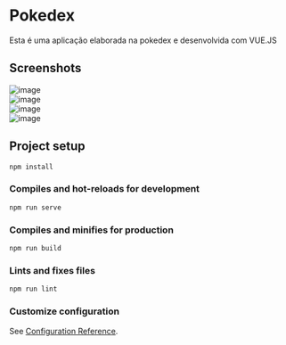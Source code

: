 # Pokedex
Esta é uma aplicação elaborada na pokedex e desenvolvida com VUE.JS

## Screenshots
![image](https://github.com/gfonsecadev/pokedex_vue.js/assets/90278833/383bb062-a35e-4fd6-ae94-79b2e52374c4)  
![image](https://github.com/gfonsecadev/pokedex_vue.js/assets/90278833/2a845fd4-9a1b-4dc7-896b-c9ee0d93b878)  
![image](https://github.com/gfonsecadev/pokedex_vue.js/assets/90278833/e0f65d74-1b6e-48c2-9dd8-dfa77a5c9ccd)  
![image](https://github.com/gfonsecadev/pokedex_vue.js/assets/90278833/777c92ce-f828-4883-a85b-31e0a67a8018)  






## Project setup
```
npm install
```

### Compiles and hot-reloads for development
```
npm run serve
```

### Compiles and minifies for production
```
npm run build
```

### Lints and fixes files
```
npm run lint
```

### Customize configuration
See [Configuration Reference](https://cli.vuejs.org/config/).
